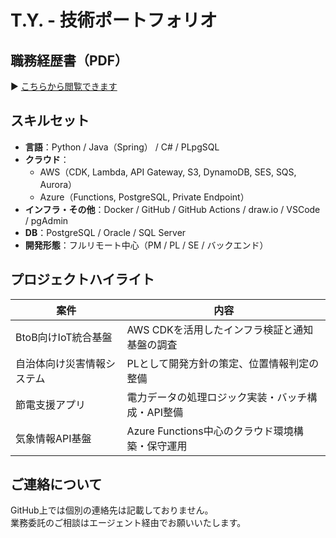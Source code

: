 # T.Y. - 技術ポートフォリオ

## 職務経歴書（PDF）
▶ [こちらから閲覧できます](./docs/portfolio_resume.pdf)

## スキルセット

- **言語**：Python / Java（Spring） / C# / PLpgSQL
- **クラウド**：
  - AWS（CDK, Lambda, API Gateway, S3, DynamoDB, SES, SQS, Aurora）
  - Azure（Functions, PostgreSQL, Private Endpoint）
- **インフラ・その他**：Docker / GitHub / GitHub Actions / draw.io / VSCode / pgAdmin
- **DB**：PostgreSQL / Oracle / SQL Server
- **開発形態**：フルリモート中心（PM / PL / SE / バックエンド）

## プロジェクトハイライト

| 案件 | 内容 |
|------|------|
| BtoB向けIoT統合基盤 | AWS CDKを活用したインフラ検証と通知基盤の調査 |
| 自治体向け災害情報システム | PLとして開発方針の策定、位置情報判定の整備 |
| 節電支援アプリ | 電力データの処理ロジック実装・バッチ構成・API整備 |
| 気象情報API基盤 | Azure Functions中心のクラウド環境構築・保守運用 |

## ご連絡について

GitHub上では個別の連絡先は記載しておりません。  
業務委託のご相談はエージェント経由でお願いいたします。
